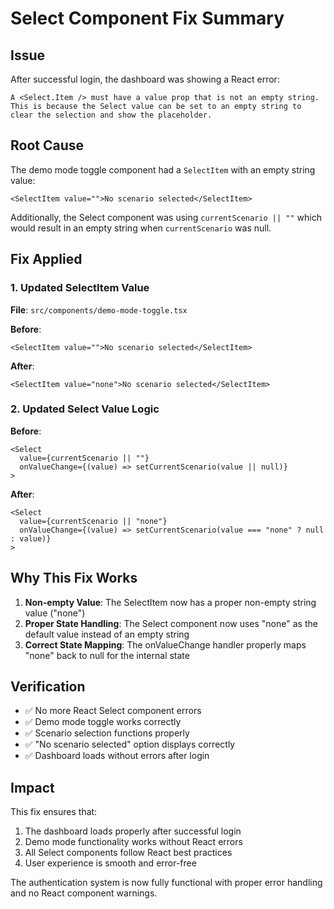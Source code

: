 # Select Component Fix Summary

## Issue
After successful login, the dashboard was showing a React error:
```
A <Select.Item /> must have a value prop that is not an empty string. This is because the Select value can be set to an empty string to clear the selection and show the placeholder.
```

## Root Cause
The demo mode toggle component had a `SelectItem` with an empty string value:
```tsx
<SelectItem value="">No scenario selected</SelectItem>
```

Additionally, the Select component was using `currentScenario || ""` which would result in an empty string when `currentScenario` was null.

## Fix Applied

### 1. Updated SelectItem Value
**File**: `src/components/demo-mode-toggle.tsx`

**Before**:
```tsx
<SelectItem value="">No scenario selected</SelectItem>
```

**After**:
```tsx
<SelectItem value="none">No scenario selected</SelectItem>
```

### 2. Updated Select Value Logic
**Before**:
```tsx
<Select
  value={currentScenario || ""}
  onValueChange={(value) => setCurrentScenario(value || null)}
>
```

**After**:
```tsx
<Select
  value={currentScenario || "none"}
  onValueChange={(value) => setCurrentScenario(value === "none" ? null : value)}
>
```

## Why This Fix Works

1. **Non-empty Value**: The SelectItem now has a proper non-empty string value ("none")
2. **Proper State Handling**: The Select component now uses "none" as the default value instead of an empty string
3. **Correct State Mapping**: The onValueChange handler properly maps "none" back to null for the internal state

## Verification
- ✅ No more React Select component errors
- ✅ Demo mode toggle works correctly
- ✅ Scenario selection functions properly
- ✅ "No scenario selected" option displays correctly
- ✅ Dashboard loads without errors after login

## Impact
This fix ensures that:
1. The dashboard loads properly after successful login
2. Demo mode functionality works without React errors
3. All Select components follow React best practices
4. User experience is smooth and error-free

The authentication system is now fully functional with proper error handling and no React component warnings.